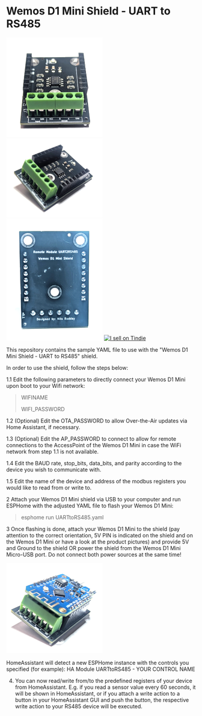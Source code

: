 # Wemos D1 Mini Shield - UART to RS485

<img src="images/front_01.jpg" width="256"/> <img src="images/side_01.jpg" width="256"> <img src="images/back_01.jpg" width="256"> <a href="https://www.tindie.com/products/nilsrodday/wemos-d1-mini-shield-uart-to-rs485/"><img src="https://d2ss6ovg47m0r5.cloudfront.net/badges/tindie-larges.png" alt="I sell on Tindie" width="200" height="104"></a>

This repository contains the sample YAML file to use with the "Wemos D1 Mini Shield - UART to RS485" shield. 

In order to use the shield, follow the steps below:

1.1 Edit the following parameters to directly connect your Wemos D1 Mini upon boot to your Wifi network:
>WIFINAME
>
>WIFI_PASSWORD

1.2 (Optional) Edit the OTA_PASSWORD to allow Over-the-Air updates via Home Assistant, if necessary.

1.3 (Optional) Edit the AP_PASSWORD to connect to allow for remote connections to the AccessPoint of the Wemos D1 Mini in case the WiFi network from step 1.1 is not available.

1.4 Edit the BAUD rate, stop_bits, data_bits, and parity according to the device you wish to communicate with.

1.5 Edit the name of the device and address of the modbus registers you would like to read from or write to.

2 Attach your Wemos D1 Mini shield via USB to your computer and run ESPHome with the adjusted YAML file to flash your Wemos D1 Mini:
>esphome run UARTtoRS485.yaml

3 Once flashing is done, attach your Wemos D1 Mini to the shield (pay attention to the correct orientation, 5V PIN is indicated on the shield and on the Wemos D1 Mini or have a look at the product pictures) and provide 5V and Ground to the shield OR power the shield from the Wemos D1 Mini Micro-USB port. Do not connect both power sources at the same time!

<img src="images/stacked_01.jpg" width="256">

HomeAssistant will detect a new ESPHome instance with the controls you specified (for example): 
HA Module UARTtoRS485 - YOUR CONTROL NAME

4. You can now read/write from/to the predefined registers of your device from HomeAssistant. E.g. if you read a sensor value every 60 seconds, it will be shown in HomeAssistant, or if you attach a write action to a button in your HomeAssistant GUI and push the button, the respective write action to your RS485 device will be executed.


